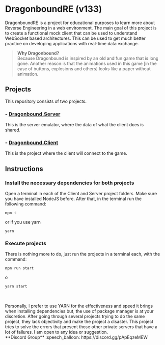 # DragonboundRE (v133)

DragonboundRE is a project for educational purposes to learn more about Reverse Engineering in a web environment. The main goal of this project is to create a functional mock client that can be used to understand WebSocket based architectures. This can be used to get much better practice on developing applications with real-time data exchange.

> **Why Dragonbound?**  
> Because Dragonbound is inspired by an old and fun game that is long gone. Another reason is that the animations used in this game [in the case of buttons, explosions and others] looks like a paper without animation. 
## Projects

This repository consists of two projects.

### - [Dragonbound.Server](https://github.com/Ox18/DragonboundRe/tree/remake/Dragonbound.Server)

This is the server emulator, where the data of what the client does is shared.

### - [Dragonbound.Client](https://github.com/Ox18/DragonboundRe/tree/remake/Dragonbound.Client)

This is the project where the client will connect to the game.

## Instructions

### Install the necessary dependencies for both projects

Open a terminal in each of the Client and Server project folders.
Make sure you have installed NodeJS before.
After that, in the terminal run the following command:

```npm i```

or if you use yarn

```yarn```

### Execute projects

There is nothing more to do, just run the projects in a terminal each, with the command:

```npm run start```

o

```yarn start```

<br />
<br />
Personally, I prefer to use YARN for the effectiveness and speed it brings when installing dependencies but, the use of package manager is at your discretion.
After going through several projects trying to do the same project, they lack objectivity and make the project a disaster.
This project tries to solve the errors that present those other private servers that have a lot of failures. I am open to any idea or suggestion.
<br >
**Discord Group** :speech_balloon: https://discord.gg/pApEqzeMEW
